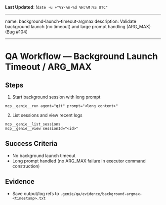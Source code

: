 **Last Updated:** !`date -u +"%Y-%m-%d %H:%M:%S UTC"`

---
name: background-launch-timeout-argmax
description: Validate background launch (no timeout) and large prompt handling (ARG_MAX) (Bug #104)

---

# QA Workflow — Background Launch Timeout / ARG_MAX

## Steps
1) Start background session with long prompt
```
mcp__genie__run agent="git" prompt="<long content>"
```
2) List sessions and view recent logs
```
mcp__genie__list_sessions
mcp__genie__view sessionId="<id>"
```

## Success Criteria
- No background launch timeout
- Long prompt handled (no ARG_MAX failure in executor command construction)

## Evidence
- Save output/log refs to `.genie/qa/evidence/background-argmax-<timestamp>.txt`

